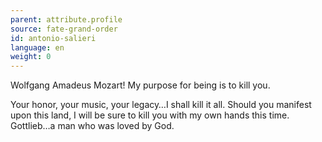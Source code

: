 ```yaml
---
parent: attribute.profile
source: fate-grand-order
id: antonio-salieri
language: en
weight: 0
---
```


Wolfgang Amadeus Mozart!
My purpose for being is to kill you.

Your honor, your music, your legacy…I shall kill it all. Should you manifest upon this land, I will be sure to kill you with my own hands this time.
Gottlieb…a man who was loved by God.
